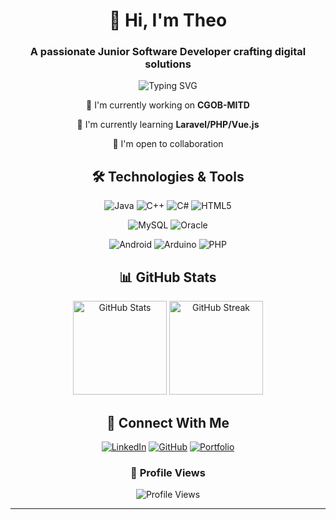 <h1 align="center">👋 Hi, I'm Theo</h1>
<h3 align="center">A passionate Junior Software Developer crafting digital solutions</h3>

<p align="center">
  <img src="https://readme-typing-svg.demolab.com?font=Fira+Code&pause=1000&color=2D9ECF&center=true&vCenter=true&width=435&lines=Junior+Software+Developer;Always+learning+new+things;Building+the+future+with+code" alt="Typing SVG" />
</p>

<div align="center">
  
  🔭 I'm currently working on **CGOB-MITD**
  
  🌱 I'm currently learning **Laravel/PHP/Vue.js**
  
  👯 I'm open to collaboration

  
</div>

<h2 align="center">🛠️ Technologies & Tools</h2>

<div align="center">
  
  <!-- Development -->
  ![Java](https://img.shields.io/badge/Java-ED8B00?style=for-the-badge&logo=openjdk&logoColor=white)
  ![C++](https://img.shields.io/badge/C++-00599C?style=for-the-badge&logo=cplusplus&logoColor=white)
  ![C#](https://img.shields.io/badge/C%23-239120?style=for-the-badge&logo=c-sharp&logoColor=white)
  ![HTML5](https://img.shields.io/badge/HTML5-E34F26?style=for-the-badge&logo=html5&logoColor=white)
  
  <!-- Databases -->
  ![MySQL](https://img.shields.io/badge/MySQL-4479A1?style=for-the-badge&logo=mysql&logoColor=white)
  ![Oracle](https://img.shields.io/badge/Oracle-F80000?style=for-the-badge&logo=oracle&logoColor=white)
  
  <!-- Other Tools -->
  ![Android](https://img.shields.io/badge/Android-3DDC84?style=for-the-badge&logo=android&logoColor=white)
  ![Arduino](https://img.shields.io/badge/Arduino-00979D?style=for-the-badge&logo=arduino&logoColor=white)
  ![PHP](https://img.shields.io/badge/PHP-777BB4?style=for-the-badge&logo=php&logoColor=white)
  
</div>

<h2 align="center">📊 GitHub Stats</h2>

<div align="center">
  <img src="https://github-readme-stats.vercel.app/api?username=YOUR_USERNAME&show_icons=true&theme=tokyonight" alt="GitHub Stats" height="150">
  <img src="https://github-readme-streak-stats.herokuapp.com/?user=YOUR_USERNAME&theme=tokyonight" alt="GitHub Streak" height="150">
</div>

<h2 align="center">🤝 Connect With Me</h2>

<div align="center">
  
  [![LinkedIn](https://img.shields.io/badge/LinkedIn-0077B5?style=for-the-badge&logo=linkedin&logoColor=white)](YOUR_LINKEDIN_URL)
  [![GitHub](https://img.shields.io/badge/GitHub-100000?style=for-the-badge&logo=github&logoColor=white)](YOUR_GITHUB_URL)
  [![Portfolio](https://img.shields.io/badge/Portfolio-FF5722?style=for-the-badge&logo=google-chrome&logoColor=white)](YOUR_PORTFOLIO_URL)
  
</div>

<div align="center">
  <h3>🎯 Profile Views</h3>
  <img src="https://komarev.com/ghpvc/?username=YOUR_USERNAME&style=flat-square&color=blue" alt="Profile Views"/>
</div>

---
